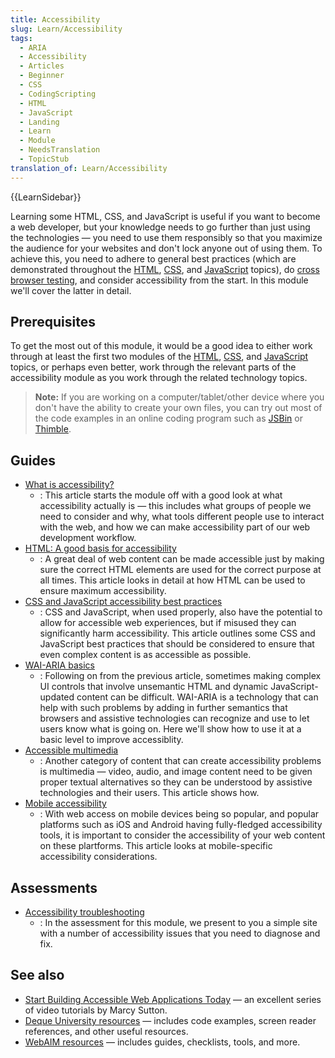 ```yaml
---
title: Accessibility
slug: Learn/Accessibility
tags:
  - ARIA
  - Accessibility
  - Articles
  - Beginner
  - CSS
  - CodingScripting
  - HTML
  - JavaScript
  - Landing
  - Learn
  - Module
  - NeedsTranslation
  - TopicStub
translation_of: Learn/Accessibility
---
```

{{LearnSidebar}}

Learning some HTML, CSS, and JavaScript is useful if you want to become a web developer, but your knowledge needs to go further than just using the technologies — you need to use them responsibly so that you maximize the audience for your websites and don't lock anyone out of using them. To achieve this, you need to adhere to general best practices (which are demonstrated throughout the [HTML](/pl/docs/Learn/HTML), [CSS](/pl/docs/Learn/CSS), and [JavaScript](/pl/docs/Learn/JavaScript) topics), do [cross browser testing](/pl/docs/Learn/Tools_and_testing/Cross_browser_testing), and consider accessibility from the start. In this module we'll cover the latter in detail.

## Prerequisites

To get the most out of this module, it would be a good idea to either work through at least the first two modules of the [HTML](/pl/docs/Learn/HTML), [CSS](/pl/docs/Learn/CSS), and [JavaScript](/pl/docs/Learn/JavaScript) topics, or perhaps even better, work through the relevant parts of the accessibility module as you work through the related technology topics.

> **Note:** If you are working on a computer/tablet/other device where you don't have the ability to create your own files, you can try out most of the code examples in an online coding program such as [JSBin](http://jsbin.com/) or [Thimble](https://thimble.mozilla.org/).

## Guides

- [What is accessibility?](/pl/docs/Learn/Accessibility/What_is_accessibility)
  - : This article starts the module off with a good look at what accessibility actually is — this includes what groups of people we need to consider and why, what tools different people use to interact with the web, and how we can make accessibility part of our web development workflow.
- [HTML: A good basis for accessibility](/pl/docs/Learn/Accessibility/HTML)
  - : A great deal of web content can be made accessible just by making sure the correct HTML elements are used for the correct purpose at all times. This article looks in detail at how HTML can be used to ensure maximum accessibility.
- [CSS and JavaScript accessibility best practices](/pl/docs/Learn/Accessibility/CSS_and_JavaScript)
  - : CSS and JavaScript, when used properly, also have the potential to allow for accessible web experiences, but if misused they can significantly harm accessibility. This article outlines some CSS and JavaScript best practices that should be considered to ensure that even complex content is as accessible as possible.
- [WAI-ARIA basics](/pl/docs/Learn/Accessibility/WAI-ARIA_basics)
  - : Following on from the previous article, sometimes making complex UI controls that involve unsemantic HTML and dynamic JavaScript-updated content can be difficult. WAI-ARIA is a technology that can help with such problems by adding in further semantics that browsers and assistive technologies can recognize and use to let users know what is going on. Here we'll show how to use it at a basic level to improve accessiblity.
- [Accessible multimedia](/pl/docs/Learn/Accessibility/Multimedia)
  - : Another category of content that can create accessibility problems is multimedia — video, audio, and image content need to be given proper textual alternatives so they can be understood by assistive technologies and their users. This article shows how.
- [Mobile accessibility](/pl/docs/Learn/Accessibility/Mobile)
  - : With web access on mobile devices being so popular, and popular platforms such as iOS and Android having fully-fledged accessibility tools, it is important to consider the accessibility of your web content on these plartforms. This article looks at mobile-specific accessibility considerations.

## Assessments

- [Accessibility troubleshooting](/pl/docs/Learn/Accessibility/Accessibility_troubleshooting)
  - : In the assessment for this module, we present to you a simple site with a number of accessibility issues that you need to diagnose and fix.

## See also

- [Start Building Accessible Web Applications Today](https://egghead.io/courses/start-building-accessible-web-applications-today) — an excellent series of video tutorials by Marcy Sutton.
- [Deque University resources](https://dequeuniversity.com/resources/) — includes code examples, screen reader references, and other useful resources.
- [WebAIM resources](http://webaim.org/resources/) — includes guides, checklists, tools, and more.
